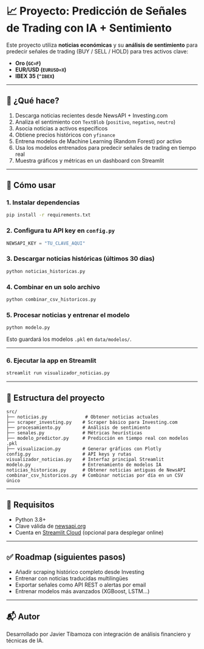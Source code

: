
# 📈 Proyecto: Predicción de Señales de Trading con IA + Sentimiento

Este proyecto utiliza **noticias económicas** y su **análisis de sentimiento** para predecir señales de trading (BUY / SELL / HOLD) para tres activos clave:

- **Oro (`GC=F`)**
- **EUR/USD (`EURUSD=X`)**
- **IBEX 35 (`^IBEX`)**

---

## 🧠 ¿Qué hace?

1. Descarga noticias recientes desde NewsAPI + Investing.com
2. Analiza el sentimiento con `TextBlob` (`positivo`, `negativo`, `neutro`)
3. Asocia noticias a activos específicos
4. Obtiene precios históricos con `yfinance`
5. Entrena modelos de Machine Learning (Random Forest) por activo
6. Usa los modelos entrenados para predecir señales de trading en tiempo real
7. Muestra gráficos y métricas en un dashboard con Streamlit

---

## 🚀 Cómo usar

### 1. Instalar dependencias

```bash
pip install -r requirements.txt
```

### 2. Configura tu API key en `config.py`

```python
NEWSAPI_KEY = "TU_CLAVE_AQUI"
```

### 3. Descargar noticias históricas (últimos 30 días)

```bash
python noticias_historicas.py
```

### 4. Combinar en un solo archivo

```bash
python combinar_csv_historicos.py
```

### 5. Procesar noticias y entrenar el modelo

```bash
python modelo.py
```

Esto guardará los modelos `.pkl` en `data/modelos/`.

---

### 6. Ejecutar la app en Streamlit

```bash
streamlit run visualizador_noticias.py
```

---

## 🧩 Estructura del proyecto

```
src/
├── noticias.py              # Obtener noticias actuales
├── scraper_investing.py    # Scraper básico para Investing.com
├── procesamiento.py        # Análisis de sentimiento
├── senales.py              # Métricas heurísticas
├── modelo_predictor.py     # Predicción en tiempo real con modelos .pkl
├── visualizacion.py        # Generar gráficos con Plotly
config.py                   # API keys y rutas
visualizador_noticias.py    # Interfaz principal Streamlit
modelo.py                   # Entrenamiento de modelos IA
noticias_historicas.py      # Obtener noticias antiguas de NewsAPI
combinar_csv_historicos.py  # Combinar noticias por día en un CSV único
```

---

## 📌 Requisitos

- Python 3.8+
- Clave válida de [newsapi.org](https://newsapi.org/)
- Cuenta en [Streamlit Cloud](https://streamlit.io/cloud) (opcional para desplegar online)

---

## ✅ Roadmap (siguientes pasos)

- Añadir scraping histórico completo desde Investing
- Entrenar con noticias traducidas multilingües
- Exportar señales como API REST o alertas por email
- Entrenar modelos más avanzados (XGBoost, LSTM...)

---

## 📬 Autor

Desarrollado por Javier Tibamoza con integración de análisis financiero y técnicas de IA.
